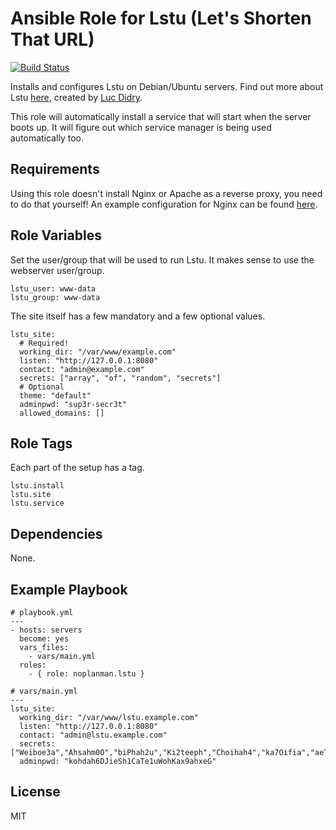 # Ansible Role for Lstu (Let's Shorten That URL)

[![Build Status](https://travis-ci.org/noplanman/ansible-lstu.svg?branch=master)](https://travis-ci.org/noplanman/ansible-lstu)

Installs and configures Lstu on Debian/Ubuntu servers.
Find out more about Lstu [here](https://framagit.org/luc/lstu), created by [Luc Didry](https://framagit.org/u/luc).

This role will automatically install a service that will start when the server boots up.
It will figure out which service manager is being used automatically too.

## Requirements

Using this role doesn't install Nginx or Apache as a reverse proxy, you need to do that yourself!
An example configuration for Nginx can be found [here](https://framagit.org/luc/lstu/blob/master/utilities/lstu.nginx).

## Role Variables

Set the user/group that will be used to run Lstu. It makes sense to use the webserver user/group.

```
lstu_user: www-data
lstu_group: www-data
```

The site itself has a few mandatory and a few optional values.

```
lstu_site:
  # Required!
  working_dir: "/var/www/example.com"
  listen: "http://127.0.0.1:8080"
  contact: "admin@example.com"
  secrets: ["array", "of", "random", "secrets"]
  # Optional
  theme: "default"
  adminpwd: "sup3r-secr3t"
  allowed_domains: []
```

## Role Tags

Each part of the setup has a tag.

```
lstu.install
lstu.site
lstu.service
```

## Dependencies

None.

## Example Playbook

```
# playbook.yml
---
- hosts: servers
  become: yes
  vars_files:
    - vars/main.yml
  roles:
    - { role: noplanman.lstu }
```
```
# vars/main.yml
---
lstu_site:
  working_dir: "/var/www/lstu.example.com"
  listen: "http://127.0.0.1:8080"
  contact: "admin@lstu.example.com"
  secrets: ["Weiboe3a","Ahsahm0O","biPhah2u","Ki2teeph","Choihah4","ka7Oifia","aeT7eeb9","oYah4it7"]
  adminpwd: "kohdah6DJieSh1CaTe1uWohKax9ahxeG"
```

## License

MIT
